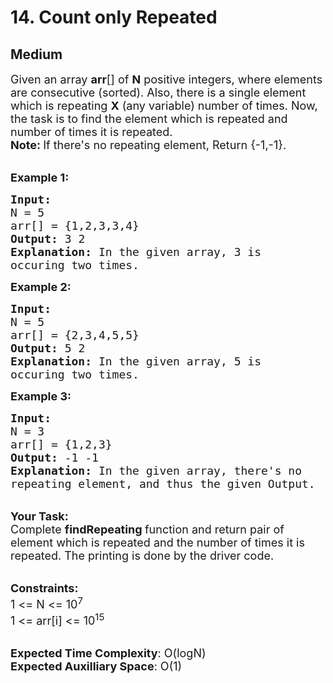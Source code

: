 # 14. Count only Repeated
## Medium 
<div class="problem-statement">
                <p></p><p><span style="font-size:18px">Given an array <strong>arr</strong>[] of <strong>N</strong> positive integers, where elements are consecutive (sorted). Also, there is a single element which is repeating <strong>X</strong> (any variable) number of times. Now, the task is to find the element which is repeated and number of times it is repeated.<br>
<strong>Note: </strong>If there's no repeating element, Return {-1,-1}.</span></p>

<p><br>
<span style="font-size:18px"><strong>Example 1:</strong></span></p>

<pre><span style="font-size:18px"><strong>Input:
</strong>N = 5
arr[] = {1,2,3,3,4}
<strong>Output: </strong>3 2<strong>
Explanation: </strong>In the given array, 3 is 
occuring two times.</span>
</pre>

<p><span style="font-size:18px"><strong>Example 2:</strong></span></p>

<pre><span style="font-size:18px"><strong>Input:
</strong>N = 5
arr[] = {2,3,4,5,5}
<strong>Output: </strong>5 2<strong>
Explanation: </strong>In the given array, 5 is 
occuring two times.</span></pre>

<p><span style="font-size:18px"><strong>Example 3:</strong></span></p>

<pre><span style="font-size:18px"><strong>Input:
</strong>N = 3
arr[] = {1,2,3}
<strong>Output: </strong>-1 -1<strong>
Explanation: </strong>In the given array, there's no
repeating element, and thus the given Output.</span>
</pre>

<p><br>
<span style="font-size:18px"><strong>Your Task:</strong><br>
Complete&nbsp;<strong>findRepeating&nbsp;</strong>function and return pair of element which is repeated and the number of times it is repeated. The printing is done by the driver code.</span></p>

<p><br>
<span style="font-size:18px"><strong>Constraints:</strong><br>
1 &lt;= N &lt;= 10<sup>7</sup><br>
1 &lt;= arr[i] &lt;= 10<sup>15</sup></span></p>

<p><br>
<span style="font-size:18px"><strong>Expected Time Complexity</strong>: O(logN)<br>
<strong>Expected Auxilliary Space</strong>: O(1)</span></p>
 <p></p>
            </div>
